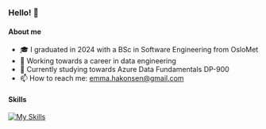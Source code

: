 ### Hello! 👋

#### About me

- :mortar_board: I graduated in 2024 with a BSc in Software Engineering from OsloMet
- :dart: Working towards a career in data engineering
- :seedling: Currently studying towards Azure Data Fundamentals DP-900
- :mailbox: How to reach me: emma.hakonsen@gmail.com 

#### Skills
[![My Skills](https://skillicons.dev/icons?i=python,java,matlab,mysql,html,css,figma,sqlite,sklearn,tensorflow)](https://skillicons.dev)

<!--START_SECTION:badges-->
<!--END_SECTION:badges-->


